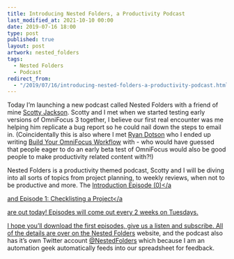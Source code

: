 ```yaml
---
title: Introducing Nested Folders, a Productivity Podcast
last_modified_at: 2021-10-10 00:00
date: 2019-07-16 18:00
type: post
published: true
layout: post
artwork: nested_folders
tags:
  - Nested Folders
  - Podcast
redirect_from:
  - "/2019/07/16/introducing-nested-folders-a-productivity-podcast.html"
---
```



  Today I’m launching a new podcast called Nested Folders with a friend of mine
  <a href="heyscottyj.com">Scotty Jackson</a>. Scotty and I met when we started
  testing early versions of OmniFocus 3 together, I believe our first real
  encounter was me helping him replicate a bug report so he could nail down the
  steps to email in. (Coincidentally this is also where I met
  <a href="https://nostodnayr.net/">Ryan Dotson</a> who I ended up writing
  <a href="https://omnifocusbook.com">Build Your OmniFocus Workflow</a> with -
  who would have guessed that people eager to do an early beta test of OmniFocus
  would also be good people to make productivity related content with?!)  

<!--more-->

  Nested Folders is a productivity themed podcast, Scotty and I will be diving
  into all sorts of topics from project planning, to weekly reviews, when not to
  be productive and more. The
  <a href="https://nestedfolderspodcast.com/podcast/episode-0-introductions/"
    >Introduction Episode (0)</a
  >
  and
  <a
    href="https://nestedfolderspodcast.com/podcast/episode-1-checklisting-a-project/"
    >Episode 1: Checklisting a Project</a
  >
  are out today! Episodes will come out every 2 weeks on Tuesdays.  

  I hope you’ll download the first episodes, give us a listen and subscribe. All
  of the details are over on the
  <a href="https://nestedfolderspodcast.com">Nested Folders</a> website, and the
  podcast also has it’s own Twitter account
  <a href="https://twitter.com/NestedFolders">@NestedFolders</a> which because I
  am an automation geek automatically feeds into our spreadsheet for feedback.  
